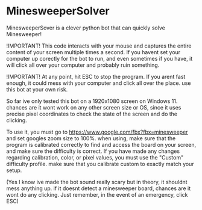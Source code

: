 # MinesweeperSolver
MinesweeperSover is a clever python bot that can quickly solve Minesweeper!

!IMPORTANT! This code interacts with your mouse and captures the entire content of your screen multiple times a second. If you havent set your computer up corectly for the bot to run, and even sometimes if you have, it will click all over your computer and probably ruin something.

!IMPORTANT! At any point, hit ESC to stop the program. If you arent fast enough, it could mess with your computer and click all over the place. use this bot at your own risk.

So far ive only tested this bot on a 1920x1080 screen on Windows 11. chances are it wont work on any other screen size or OS, since it uses precise pixel coordinates to check the state of the screen and do the clicking.

To use it, you must go to https://www.google.com/fbx?fbx=minesweeper and set googles zoom size to 100%. when using, make sure that the program is calibrated correctly to find and access the board on your screen, and make sure the difficulty is correct. If you have made any changes regarding calibration, color, or pixel values, you must use the "Custom" difficulty profile. make sure that you calibrate custom to exactly match your setup.

(Yes I know ive made the bot sound really scary but in theory, it shouldnt mess anything up. if it doesnt detect a minesweeper board, chances are it wont do any clicking. Just remember, in the event of an emergency, click ESC)
